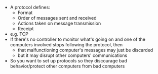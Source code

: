 - A protocol defines:
    - Format
    - Order of messages sent and received
    - Actions taken on message transmission
    - Receipt
- e.g. TCP
- If there's no controller to monitor what's going on and one of the computers involved stops following the protocol, then
    - that malfunctioning computer's messages may just be discarded
    - but it may disrupt other computers' communications
- So you want to set up protocols so they discourage bad behavior/protect other computers from bad computers
